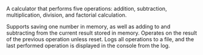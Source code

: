 A calculator that performs five operations: addition, subtraction, multiplication, division, and factorial calculation.

Supports saving one number in memory, as well as adding to and subtracting from the current result stored in memory.
Operates on the result of the previous operation unless reset.
Logs all operations to a file, and the last performed operation is displayed in the console from the log.

